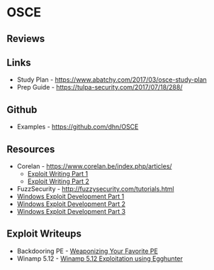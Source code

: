 # OSCE

## Reviews

## Links
* Study Plan - https://www.abatchy.com/2017/03/osce-study-plan
* Prep Guide - https://tulpa-security.com/2017/07/18/288/

## Github
* Examples - https://github.com/dhn/OSCE

## Resources
* Corelan - https://www.corelan.be/index.php/articles/
  * [Exploit Writing Part 1](https://www.corelan.be/index.php/2009/07/19/exploit-writing-tutorial-part-1-stack-based-overflows/)
  * [Exploit Writing Part 2](https://www.corelan.be/index.php/2009/07/23/writing-buffer-overflow-exploits-a-quick-and-basic-tutorial-part-2/)
* FuzzSecurity - http://fuzzysecurity.com/tutorials.html
* [Windows Exploit Development Part 1](http://www.securitysift.com/windows-exploit-development-part-1-basics/)
* [Windows Exploit Development Part 2](http://www.securitysift.com/windows-exploit-development-part-2-intro-stack-overflow/)
* [Windows Exploit Development Part 3](http://www.securitysift.com/windows-exploit-development-part-3-changing-offsets-and-rebased-modules/)

## Exploit Writeups
* Backdooring PE - [Weaponizing Your Favorite PE](https://medium.com/@daniel.min.pentest/expdev-weaponizing-your-favorite-pe-portable-executable-exploit-c268c0c076c7)
* Winamp 5.12 - [Winamp 5.12 Exploitation using Egghunter](https://medium.com/@daniel.min.pentest/expdev-winamp-5-12-exploitation-using-egghunter-6efb2c8a863b)
